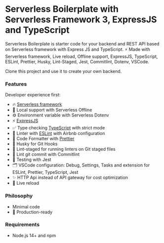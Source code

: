 # Serverless Boilerplate with Serverless Framework 3, ExpressJS and TypeScript

Serverless Boilerplate is starter code for your backend and REST API based on Serverless framework with Express JS and TypeScript. ⚡️ Made with Serverless framework, Live reload, Offline support, ExpressJS, TypeScript, ESLint, Prettier, Husky, Lint-Staged, Jest, Commitlint, Dotenv, VSCode.

Clone this project and use it to create your own backend.

### Features

Developer experience first:

- 🔥 [Serverless framework](https://www.serverless.com)
- 📖 Local support with Serverless Offline
- ⚙️ Environment variable with Serverless Dotenv
- ⚡️ [ExpressJS](http://expressjs.com)
- ✅ Type checking [TypeScript](https://www.typescriptlang.org) with strict mode
- 📏 Linter with [ESLint](https://eslint.org) with Airbnb configuration
- 💖 Code Formatter with [Prettier](https://prettier.io)
- 🦊 Husky for Git Hooks
- 🚫 Lint-staged for running linters on Git staged files
- 🚓 Lint git commit with Commitlint
- 🦺 Testing with Jest
- 🗂 VSCode configuration: Debug, Settings, Tasks and extension for ESLint, Prettier, TypeScript, Jest
- ✨ HTTP Api instead of API gateway for cost optimization
- 💨 Live reload

### Philosophy

- Minimal code
- 🚀 Production-ready

### Requirements

- Node.js 14+ and npm
